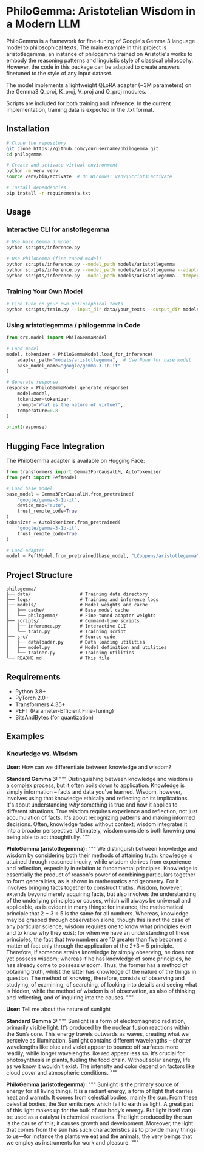# PhiloGemma: Aristotelian Wisdom in a Modern LLM

PhiloGemma is a framework for fine-tuning of Google's Gemma 3 language model to philosophical texts. The main example in this project is aristotlegemma, an instance of philogemma trained on Aristotle's works to embody the reasoning patterns and linguistic style of classical philosophy. However, the code in this package can be adapted to create answers finetuned to the style of any input dataset.

The model implements a lightweight QLoRA adapter (~3M parameters) on the Gemma3 Q_proj, K_proj, V_proj and O_proj modules. 

Scripts are included for both training and inference. In the current implementation, training data is expected in the .txt format. 

## Installation

```bash
# Clone the repository
git clone https://github.com/yourusername/philogemma.git
cd philogemma

# Create and activate virtual environment
python -m venv venv
source venv/bin/activate  # On Windows: venv\Scripts\activate

# Install dependencies
pip install -r requirements.txt
```

## Usage

### Interactive CLI for aristotlegemma

```bash
# Use base Gemma 3 model
python scripts/inference.py

# Use PhiloGemma (fine-tuned model)
python scripts/inference.py --model_path models/aristotlegemma
python scripts/inference.py --model_path models/aristotlegemma --adapter_scale 1.4 # above 1 increases influence of adapter contribution
python scripts/inference.py --model_path models/aristotlegemma --temperature 1.5 # for more varied and experimental results
```

### Training Your Own Model

```bash
# Fine-tune on your own philosophical texts
python scripts/train.py --input_dir data/your_texts --output_dir models/your_model
```

### Using aristotlegemma / philogemma in Code

```python
from src.model import PhiloGemmaModel

# Load model
model, tokenizer = PhiloGemmaModel.load_for_inference(
    adapter_path="models/aristotlegemma",  # Use None for base model
    base_model_name="google/gemma-3-1b-it"
)

# Generate response
response = PhiloGemmaModel.generate_response(
    model=model,
    tokenizer=tokenizer,
    prompt="What is the nature of virtue?",
    temperature=0.8
)

print(response)
```

## Hugging Face Integration

The PhiloGemma adapter is available on Hugging Face:

```python
from transformers import Gemma3ForCausalLM, AutoTokenizer
from peft import PeftModel

# Load base model
base_model = Gemma3ForCausalLM.from_pretrained(
    "google/gemma-3-1b-it",
    device_map="auto", 
    trust_remote_code=True
)
tokenizer = AutoTokenizer.from_pretrained(
    "google/gemma-3-1b-it", 
    trust_remote_code=True
)

# Load adapter
model = PeftModel.from_pretrained(base_model, "LCoppens/aristotlegemma")
```

## Project Structure

```
philogemma/
├── data/                  # Training data directory
├── logs/                  # Training and inference logs
├── models/                # Model weights and cache
│   ├── cache/             # Base model cache
│   └── philogemma/        # Fine-tuned adapter weights
├── scripts/               # Command-line scripts
│   ├── inference.py       # Interactive CLI
│   └── train.py           # Training script
├── src/                   # Source code
│   ├── dataloader.py      # Data loading utilities
│   ├── model.py           # Model definition and utilities
│   └── trainer.py         # Training utilities
└── README.md              # This file
```

## Requirements

- Python 3.8+
- PyTorch 2.0+
- Transformers 4.35+
- PEFT (Parameter-Efficient Fine-Tuning)
- BitsAndBytes (for quantization)

## Examples

### Knowledge vs. Wisdom

**User:** How can we differentiate between knowledge and wisdom?

**Standard Gemma 3:**
"""
Distinguishing between knowledge and wisdom is a complex process, but it often boils down to application. Knowledge is simply information – facts and data you've learned. Wisdom, however, involves using that knowledge ethically and reflecting on its implications. It's about understanding *why* something is true and how it applies to different situations. True wisdom requires experience and reflection, not just accumulation of facts. It's about recognizing patterns and making informed decisions. Often, knowledge fades without context; wisdom integrates it into a broader perspective. Ultimately, wisdom considers both knowing *and* being able to act thoughtfully.
"""

**PhiloGemma (aristotlegemma):**
"""
We distinguish between knowledge and wisdom by considering both their methods of attaining truth: knowledge is attained through reasoned inquiry, while wisdom derives from experience and reflection, especially in relation to fundamental principles. Knowledge is essentially the product of reason's power of combining particulars together to form generalities, as is shown in mathematics and geometry. For it involves bringing facts together to construct truths. Wisdom, however, extends beyond merely acquiring facts, but also involves the understanding of the underlying principles or causes, which will always be universal and applicable, as is evident in many things: for instance, the mathematical principle that 2 + 3 = 5 is the same for all numbers. Whereas, knowledge may be grasped through observation alone, though this is not the case of any particular science, wisdom requires one to know what principles exist and to know why they exist; for when we have an understanding of these principles, the fact that two numbers are 10 greater than five becomes a matter of fact only through the application of the 2+3 = 5 principle. Therefore, if someone attains knowledge by simply observing, he does not yet possess wisdom; whereas if he has knowledge of some principles, he has already come to possess wisdom. Thus, the former has a method of obtaining truth, whilst the latter has knowledge of the nature of the things in question. The method of knowing, therefore, consists of observing and studying, of examining, of searching, of looking into details and seeing what is hidden, while the method of wisdom is of observation, as also of thinking and reflecting, and of inquiring into the causes.
"""

**User:** Tell me about the nature of sunlight

**Standard Gemma 3:**
"""
Sunlight is a form of electromagnetic radiation, primarily visible light. It’s produced by the nuclear fusion reactions within the Sun’s core. This energy travels outwards as waves, creating what we perceive as illumination. Sunlight contains different wavelengths – shorter wavelengths like blue and violet appear to bounce off surfaces more readily, while longer wavelengths like red appear less so.  It’s crucial for photosynthesis in plants, fueling the food chain. Without solar energy, life as we know it wouldn't exist. The intensity and color depend on factors like cloud cover and atmospheric conditions. 
"""

**PhiloGemma (aristotlegemma):**
"""
Sunlight is the primary source of energy for all living things. It is a radiant energy, a form of light that carries heat and warmth. It comes from celestial bodies, mainly the sun. From these celestial bodies, the Sun emits rays which fall to earth as light. A great part of this light makes up for the bulk of our body’s energy. But light itself can be used as a catalyst in chemical reactions. The light produced by the sun is the cause of this; it causes growth and development. Moreover, the light that comes from the sun has such characteristics as to provide many things to us—for instance the plants we eat and the animals, the very beings that we employ as instruments for work and pleasure.
"""